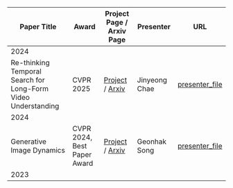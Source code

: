 


| Paper Title | Award | Project Page / Arxiv Page | Presenter | URL | 
| --------| -------- | -------- | -------- | -------- |
| 2024 |||||
| Re-thinking Temporal Search for Long-Form Video Understanding | CVPR 2025| [Project](https://lvhaystackai.com/) / [Arxiv](https://arxiv.org/pdf/2504.02259) | Jinyeong Chae | [presenter_file](https://github.com/Pseudo-Lab/Best_Vision_Paper/blob/main/presentations/CVPR/2025/%5BCVPR%202025%5D%20Re-thinking%20Temporal%20Search%20for%20Long-Form%20Video%20Understanding.pdf) |
| 2024 |||||
| Generative Image Dynamics | CVPR 2024, Best Paper Award | [Project](https://generative-dynamics.github.io/) / [Arxiv](https://arxiv.org/abs/2309.07906) | Geonhak Song | [presenter_file](https://github.com/Pseudo-Lab/Best_Vision_Paper/blob/main/presentations/CVPR/2024/%5BCVPR%202024%5D%20Generative%20Image%20Dynamics%20(Best%20Paper%20Award).pdf) |
| 2023 |||||


